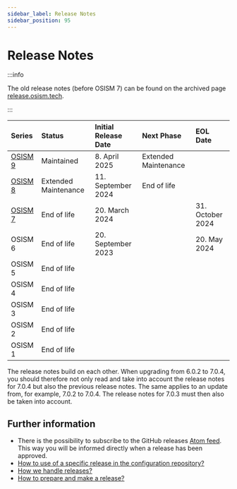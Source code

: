 ```yaml
---
sidebar_label: Release Notes
sidebar_position: 95
---
```


# Release Notes

:::info

The old release notes (before OSISM 7) can be found on the archived page
[release.osism.tech](https://release.osism.tech).

:::

| Series                  | Status               | Initial Release Date | Next Phase           | EOL Date         |
|:------------------------|:---------------------|:---------------------|:---------------------|:-----------------|
| [OSISM 9](./osism-9.md) | Maintained           | 8. April 2025        | Extended Maintenance |                  |
| [OSISM 8](./osism-8.md) | Extended Maintenance | 11. September 2024   | End of life          |                  |
| [OSISM 7](./osism-7.md) | End of life          | 20. March 2024       |                      | 31. October 2024 |
| OSISM 6                 | End of life          | 20. September 2023   |                      | 20. May 2024     |
| OSISM 5                 | End of life          |                      |                      |                  |
| OSISM 4                 | End of life          |                      |                      |                  |
| OSISM 3                 | End of life          |                      |                      |                  |
| OSISM 2                 | End of life          |                      |                      |                  |
| OSISM 1                 | End of life          |                      |                      |                  |

The release notes build on each other. When upgrading from 6.0.2 to 7.0.4, you should
therefore not only read and take into account the release notes for 7.0.4 but also the
previous release notes. The same applies to an update from, for example, 7.0.2 to 7.0.4.
The release notes for 7.0.3 must then also be taken into account.

## Further information

* There is the possibility to subscribe to the GitHub releases [Atom feed](https://github.com/osism/release/releases.atom).
  This way you will be informed directly when a release has been approved.
* [How to use of a specific release in the configuration repository?](https://osism.tech/docs/guides/configuration-guide/manager/#stable-release)
* [How we handle releases?](https://osism.tech/docs/guides/developer-guide/releases#how-we-handle-releases)
* [How to prepare and make a release?](https://osism.tech/docs/guides/developer-guide/releases/#how-to-make-a-release)

